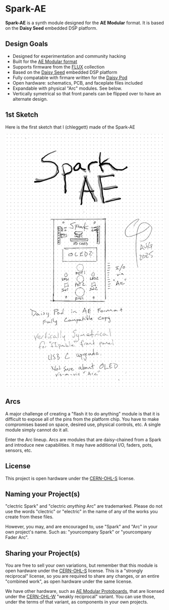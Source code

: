 # Spark-AE

**Spark-AE** is a synth module designed for the **AE Modular** format. It is based on the **Daisy Seed** embedded DSP platform.

## Design Goals
- Designed for experimentation and community hacking
- Built for the [AE Modular format](https://wiki.aemodular.com/#/diy/aemodular-technical-guide.md)
- Supports firmware from the [FLUX](https://github.com/clectric-diy/FLUX) collection
- Based on the [Daisy Seed](https://daisy.audio/hardware/Seed) embedded DSP platform
- Fully compatable with firmare written for the [Daisy Pod](https://daisy.audio/product/Daisy-Pod/)
- Open hardware: schematics, PCB, and faceplate files included
- Expandable with physical "Arc" modules. See below.
- Vertically symetrical so that front panels can be flipped over to have an alternate design.


## 1st Sketch

Here is the first sketch that I (chleggett) made of the Spark-AE

![rough sketch of the module with some written design goals from the list above.](docs/Spark-AE-1st-Sketch.png)

## Arcs
A major challenge of creating a "flash it to do anything" module is that it is difficult to expose all of the pins from the platform chip. You have to make compromises based on space, desired use, physical controls, etc. A single module simply cannot do it all.

Enter the Arc lineup. Arcs are modules that are daisy-chained from a Spark and introduce new capabilities. It may have additional I/O, faders, pots, sensors, etc.

## License
This project is open hardware under the [CERN-OHL-S](https://gitlab.com/ohwr/project/cernohl/-/wikis/uploads/b236492596cfc91c12def7d50bbf7da0/cern_ohl_s_v2.pdf) license.

## Naming your Project(s)
"clectric Spark" and "clectric _anything_ Arc" are trademarked. Please do not use the words "clectric" or "electric" in the name of any of the works you create from these files.

However, you may, and are encouraged to, use "Spark" and "Arc" in your own project's name. Such as: "yourcompany Spark" or "yourcompany Fader Arc".

## Sharing your Project(s)
You are free to sell your own variations, but remember that this module is open hardware under the [CERN-OHL-S](https://gitlab.com/ohwr/project/cernohl/-/wikis/uploads/819d71bea3458f71fba6cf4fb0f2de6b/cern_ohl_s_v2.txt) license. This is a "strongly reciprocal" license, so you are required to share any changes, or an entire "combined work", as open hardware under the same license.


We have other hardware, such as [AE Modular Protoboards](https://github.com/clectric-diy/Protoboards-AE), that are licensed under the [CERN-OHL-W](https://gitlab.com/ohwr/project/cernohl/-/wikis/uploads/82b567f43ce515395f7ddbfbad7a8806/cern_ohl_w_v2.txt) "weakly reciprocal" variant. You can use those, under the terms of that variant, as components in your own projects.

